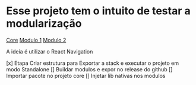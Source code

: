 # Esse projeto tem o intuito de testar a modularização

[Core](https://)
[Modulo 1](https://)
[Modulo 2](https://)

A ideia é utilizar o React Navigation

[x] Etapa Criar estrutura para Exportar a stack e executar o projeto em modo Standalone
[] Buildar modulos e expor no release do github
[] Importar pacote no projeto core
[] Injetar lib nativas nos modulos
